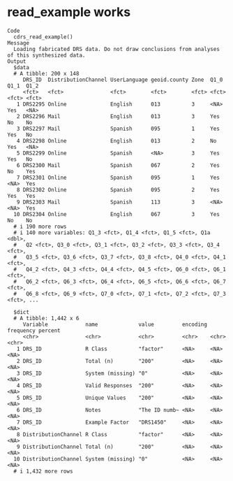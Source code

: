 # read_example works

    Code
      cdrs_read_example()
    Message
      Loading fabricated DRS data. Do not draw conclusions from analyses of this synthesized data.
    Output
      $data
      # A tibble: 200 x 148
         DRS_ID  DistributionChannel UserLanguage geoid.county Zone  Q1_0  Q1_1  Q1_2 
         <fct>   <fct>               <fct>        <fct>        <fct> <fct> <fct> <fct>
       1 DRS2295 Online              English      013          3     <NA>  Yes   <NA> 
       2 DRS2296 Mail                English      013          3     Yes   No    No   
       3 DRS2297 Mail                Spanish      095          1     Yes   Yes   No   
       4 DRS2298 Online              English      013          2     No    Yes   <NA> 
       5 DRS2299 Online              Spanish      <NA>         3     Yes   Yes   No   
       6 DRS2300 Mail                Spanish      067          2     Yes   No    Yes  
       7 DRS2301 Online              Spanish      095          1     Yes   <NA>  Yes  
       8 DRS2302 Online              Spanish      095          2     Yes   Yes   Yes  
       9 DRS2303 Mail                Spanish      113          3     <NA>  <NA>  Yes  
      10 DRS2304 Online              English      067          3     Yes   No    No   
      # i 190 more rows
      # i 140 more variables: Q1_3 <fct>, Q1_4 <fct>, Q1_5 <fct>, Q1a <dbl>,
      #   Q2 <fct>, Q3_0 <fct>, Q3_1 <fct>, Q3_2 <fct>, Q3_3 <fct>, Q3_4 <fct>,
      #   Q3_5 <fct>, Q3_6 <fct>, Q3_7 <fct>, Q3_8 <fct>, Q4_0 <fct>, Q4_1 <fct>,
      #   Q4_2 <fct>, Q4_3 <fct>, Q4_4 <fct>, Q4_5 <fct>, Q6_0 <fct>, Q6_1 <fct>,
      #   Q6_2 <fct>, Q6_3 <fct>, Q6_4 <fct>, Q6_5 <fct>, Q6_6 <fct>, Q6_7 <fct>,
      #   Q6_8 <fct>, Q6_9 <fct>, Q7_0 <fct>, Q7_1 <fct>, Q7_2 <fct>, Q7_3 <fct>, ...
      
      $dict
      # A tibble: 1,442 x 6
         Variable            name             value         encoding frequency percent
         <chr>               <chr>            <chr>         <chr>    <chr>     <chr>  
       1 DRS_ID              R Class          "factor"      <NA>     <NA>      <NA>   
       2 DRS_ID              Total (n)        "200"         <NA>     <NA>      <NA>   
       3 DRS_ID              System (missing) "0"           <NA>     <NA>      <NA>   
       4 DRS_ID              Valid Responses  "200"         <NA>     <NA>      <NA>   
       5 DRS_ID              Unique Values    "200"         <NA>     <NA>      <NA>   
       6 DRS_ID              Notes            "The ID numb~ <NA>     <NA>      <NA>   
       7 DRS_ID              Example Factor   "DRS1450"     <NA>     <NA>      <NA>   
       8 DistributionChannel R Class          "factor"      <NA>     <NA>      <NA>   
       9 DistributionChannel Total (n)        "200"         <NA>     <NA>      <NA>   
      10 DistributionChannel System (missing) "0"           <NA>     <NA>      <NA>   
      # i 1,432 more rows
      

